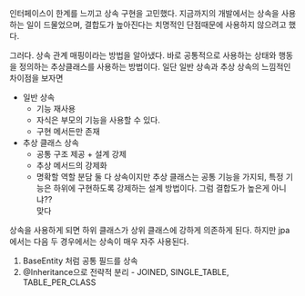 인터페이스이 한계를 느끼고 상속 구현을 고민했다.
지금까지의 개발에서는 상속을 사용하는 일이 드물었으며, 결합도가 높아진다는 치명적인 단점때문에 사용하지 않으려고 했다. 

그러다.
상속 관계 매핑이라는 방법을 알아냈다.
바로 공통적으로 사용하는 상태와 행동을 정의하는 추상클래스를 사용하는 방법이다.
일단 일반 상속과 추상 상속의 느낌적인 차이점을 보자면
- 일반 상속
	-  기능 재사용
	- 자식은 부모의 기능을 사용할 수 있다.
	- 구현 메서든만 존재
- 추상 클래스 상속
	- 공통 구조 제공 + 설계 강제
	- 추상 메서드의 강제화
	- 명확할 역할 분담
둘 다 상속이지만 추상 클래스는 공통 기능을 가지되, 특정 기능은 하위에 구현하도록 강제하는 설계 방법이다.
그럼 결합도가 높은게 아니냐??  
맞다  

상속을 사용하게 되면 하위 클래스가 상위 클래스에 강하게 의존하게 된다. 하지만 jpa에서는 다음 두 경우에서는 상속이 매우 자주 사용된다.
1. BaseEntity 처럼 공통 필드를 상속
2. @Inheritance으로 전략적 분리 - JOINED, SINGLE_TABLE, TABLE_PER_CLASS

